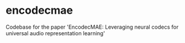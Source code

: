 # encodecmae
Codebase for the paper 'EncodecMAE: Leveraging neural codecs for universal audio representation learning'
